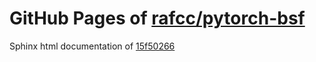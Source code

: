 GitHub Pages of [rafcc/pytorch-bsf](https://github.com/rafcc/pytorch-bsf.git)
===
Sphinx html documentation of [15f50266](https://github.com/rafcc/pytorch-bsf/tree/15f5026603b8f7754c72e19d4ef3b520dfd3c9f4)
